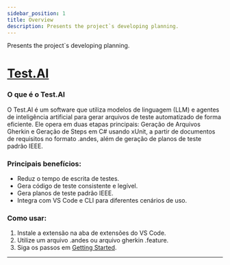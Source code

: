 ```yaml
---
sidebar_position: 1
title: Overview
description: Presents the project`s developing planning.
---
```


Presents the project`s developing planning.

# [Test.AI](https://marketplace.visualstudio.com/items?itemName=GabrieldePaulaBrunetti.test-ai)

### O que é o Test.AI
O Test.AI é um software que utiliza modelos de linguagem (LLM) e agentes de inteligência artificial para gerar arquivos de teste automatizado de forma eficiente. Ele opera em duas etapas principais: Geração de Arquivos Gherkin e Geração de Steps em C# usando xUnit, a partir de documentos de requisitos no formato .andes, além de geração de planos de teste padrão IEEE.

### Principais benefícios:
- Reduz o tempo de escrita de testes.
- Gera código de teste consistente e legível.
- Gera planos de teste padrão IEEE.
- Integra com VS Code e CLI para diferentes cenários de uso.

### Como usar:
1. Instale a extensão na aba de extensões do VS Code.
2. Utilize um arquivo .andes ou arquivo gherkin .feature.
3. Siga os passos em [Getting Started](./testai.md).
---



